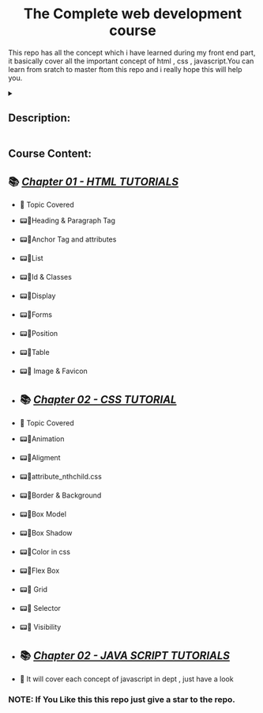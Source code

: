 <h1 align="center"> The Complete web development course  </h1>
<p> This repo has all the concept which i have learned during my  front end part, it basically cover all the important concept of html , css , javascript.You can learn from sratch to master ftom this repo and i really hope this will help you.  </p>

<details>

<summary> <h2> Description: </h2> </summary>

Welcome to the Complete Web Development Bootcamp, This repo has all the important concept and topics which are very useful in the front end developmemt , which i have learned when im learning the front end development .  

I have made particular folder for each lang like for learning HTML you have to open the html folder and vice versa for the other lang . It also have some basic project which i have made during this journey 

<!-- <p align="center">

<img src = "https://user-images.githubusercontent.com/81550376/180720456-000f943e-4c35-4eb8-bdd2-d38fd97b8919.png">

</p> -->

</details>


## Course Content:
## 📚 [_Chapter 01 - HTML TUTORIALS_](./HTML%20TUTORIALS/)
- 📖 Topic Covered
-  📟📝Heading & Paragraph Tag
  - 📟📝Anchor Tag and attributes
  - 📟📝List
  - 📟📝Id & Classes
  - 📟📝Display
  - 📟📝Forms
  - 📟📝Position
  - 📟📝Table
  - 📟📝 Image & Favicon
    
  
- ## 📚 [_Chapter 02 - CSS TUTORIAL_](./CSS/)
-  📖 Topic Covered
  - 📟📝Animation
  - 📟📝Aligment
  - 📟📝attribute_nthchild.css
  - 📟📝Border & Background
  - 📟📝Box Model
  - 📟📝Box Shadow
  - 📟📝Color in css
  - 📟📝Flex Box
  - 📟📝 Grid
  - 📟📝 Selector
  - 📟📝 Visibility





- ## 📚 [_Chapter 02 - JAVA SCRIPT TUTORIALS_](./JAVASCRIPT/)
- 📖 It will cover each concept of javascript in dept , just have a look  






### NOTE: If You Like this this repo just give a star to the repo.


	
